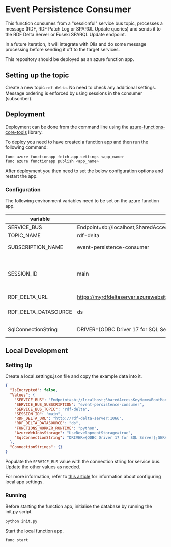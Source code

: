 # Event Persistence Consumer

This function consumes from a "sessionful" service bus topic, processes a message
(RDF, RDF Patch Log or SPARQL Update queries) and sends it to the RDF Delta Server or Fuseki SPARQL Update endpoint.

In a future iteration, it will integrate with Olis and do some message processing before sending it off to the target services.

This repository should be deployed as an azure function app.

## Setting up the topic

Create a new topic `rdf-delta`. No need to check any additional settings. Message ordering is enforced by using sessions in the consumer (subscriber).

## Deployment

Deployment can be done from the command line using the
[azure-functions-core-tools](https://github.com/Azure/azure-functions-core-tools) library.

To deploy you need to have created a function app and then run the following command:

```bash
func azure functionapp fetch-app-settings <app_name>
func azure functionapp publish <app_name>
```

After deployment you then need to set the below configuration options and restart the
app.

### Configuration

The following environment variables need to be set on the azure function app.

| variable             | example value                                                                                                                    | description                                                                                                                   |
| -------------------- | -------------------------------------------------------------------------------------------------------------------------------- | ----------------------------------------------------------------------------------------------------------------------------- |
| SERVICE_BUS          | Endpoint=sb://localhost;SharedAccessKeyName=RootManageSharedAccessKey;SharedAccessKey=SAS_KEY_VALUE;UseDevelopmentEmulator=true; | service bus connection string                                                                                                 |
| TOPIC_NAME           | rdf-delta                                                                                                                        | name of service bus topic                                                                                                     |
| SUBSCRIPTION_NAME    | event-persistence-consumer                                                                                                       | name of service bus subscription                                                                                              |
| SESSION_ID           | main                                                                                                                             | service bus session identifier. needs to be the same value as set <br> in the `SHUI_SERVICE_BUS__SESSION_ID` variable in #137 |
| RDF_DELTA_URL        | https://myrdfdeltaserver.azurewebsites.net                                                                                       | url for rdf delta server                                                                                                      |
| RDF_DELTA_DATASOURCE | ds                                                                                                                               | datasource name to submit patch logs to in rdf delta server                                                                   |
| SqlConnectionString  | DRIVER={ODBC Driver 17 for SQL Server};SERVER=db,1433;DATABASE=rdf_delta;UID=sa;PWD=P@ssw0rd!;                                   | connection string for the database                                                                                            |

## Local Development

### Setting Up

Create a local.settings.json file and copy the example data into it.

```json
{
  "IsEncrypted": false,
  "Values": {
    "SERVICE_BUS": "Endpoint=sb://localhost;SharedAccessKeyName=RootManageSharedAccessKey;SharedAccessKey=SAS_KEY_VALUE;UseDevelopmentEmulator=true;",
    "SERVICE_BUS_SUBSCRIPTION": "event-persistence-consumer",
    "SERVICE_BUS_TOPIC": "rdf-delta",
    "SESSION_ID": "main",
    "RDF_DELTA_URL": "http://rdf-delta-server:1066",
    "RDF_DELTA_DATASOURCE": "ds",
    "FUNCTIONS_WORKER_RUNTIME": "python",
    "AzureWebJobsStorage": "UseDevelopmentStorage=true",
    "SqlConnectionString": "DRIVER={ODBC Driver 17 for SQL Server};SERVER=db,1433;DATABASE=rdf_delta;UID=sa;PWD=P@ssw0rd!;"
  },
  "ConnectionStrings": {}
}

```

Populate the `SERVICE_BUS` value with the connection string for service bus. Update the other values as needed.

For more information, refer to [this article](https://learn.microsoft.com/en-us/azure/azure-functions/functions-run-local?tabs=linux%2Cisolated-process%2Cnode-v4%2Cpython-v2%2Chttp-trigger%2Ccontainer-apps&pivots=programming-language-python#local-settings)
for information about configuring local app settings.

### Running

Before starting the function app, initialise the database by running the init.py script.

```bash
python init.py
```

Start the local function app.

```bash
func start
```
